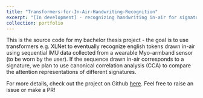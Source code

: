 ```yaml
---
title: "Transformers-for-In-Air-Handwriting-Recognition"
excerpt: "[In development] - recognizing handwriting in-air for signature verification using large language models.<br/><br/>Github:<a href='https://github.com/harisriaz17/Transformers-for-In-Air-Handwriting-Recognition'>https://github.com/harisriaz17/Transformers-for-In-Air-Handwriting-Recognition</a><br/><img src='/images/time-series-transformer.png'>"
collection: portfolio
---
```


This is the source code for my bachelor thesis project - the goal is to use transformers e.g. XLNet to eventually recognize english tokens drawn in-air using sequential IMU data collected from a wearable Myo-armband sensor (to be worn by the user). If the sequence drawn in-air corresponds to a signature, we plan to use canonical correlation analysis (CCA) to compare the attention representations of different signatures.  

For more details, check out the project on Github [here](https://github.com/harisriaz17/Transformers-for-In-Air-Handwriting-Recognition). Feel free to raise an issue or make a PR!